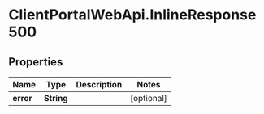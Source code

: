 # ClientPortalWebApi.InlineResponse500

## Properties
Name | Type | Description | Notes
------------ | ------------- | ------------- | -------------
**error** | **String** |  | [optional] 


